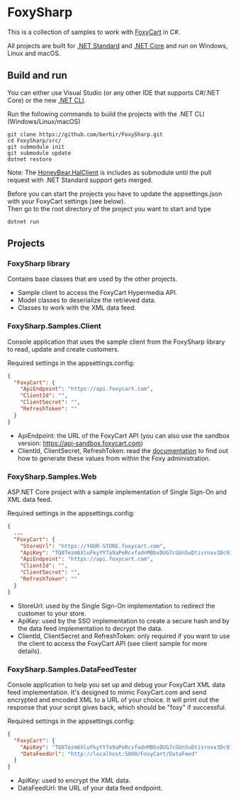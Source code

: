 # FoxySharp

This is a collection of samples to work with [FoxyCart](http://www.foxycart.com) in C#.

All projects are built for [.NET Standard](https://github.com/dotnet/standard) and [.NET Core](https://dotnet.github.io) and run on Windows, Linux and macOS.

## Build and run
You can either use Visual Studio (or any other IDE that supports C#/.NET Core) or the new [.NET CLI](https://github.com/dotnet/cli).

Run the following commands to build the projects with the .NET CLI (Windows/Linux/macOS)

```
git clone https://github.com/berhir/FoxySharp.git
cd FoxySharp/src/
git submodule init
git submodule update
dotnet restore
```
Note: The [HoneyBear.HalClient](https://github.com/eoin55/HoneyBear.HalClient) is includes as submodule until the pull request with .NET Standard support gets merged.

Before you can start the projects you have to update the appsettings.json with your FoxyCart settings (see below).  
Then go to the root directory of the project you want to start and type
```
dotnet run
```

## Projects

### FoxySharp library
Contains base classes that are used by the other projects.
* Sample client to access the FoxyCart Hypermedia API.
* Model classes to deserialize the retrieved data.
* Classes to work with the XML data feed.

### FoxySharp.Samples.Client
Console application that uses the sample client from the FoxySharp library to read, update and create customers.

Required settings in the appsettings.config:
```json
{
  "FoxyCart": {
    "ApiEndpoint": "https://api.foxycart.com",
    "ClientId": "",
    "ClientSecret": "",
    "RefreshToken": ""
  }
}
```

* ApiEndpoint: the URL of the FoxyCart API (you can also use the sandbox version: https://api-sandbox.foxycart.com)
* ClientId, ClientSecret, RefreshToken: read the [documentation](https://api.foxycart.com/docs/authentication/client_creation) to find out how to generate these values from within the Foxy administration.

### FoxySharp.Samples.Web
ASP.NET Core project with a sample implementation of Single Sign-On and XML data feed.

Required settings in the appsettings.config:
```json
{
  ...
  "FoxyCart": {
    "StoreUrl": "https://YOUR-STORE.foxycart.com",
    "ApiKey": "TQ8Tezm6XluFkyYY7a9aPeRcvfadnMBbxDUG7cGUn5uDtisrnvv3Dc93labD",
    "ApiEndpoint": "https://api.foxycart.com",
    "ClientId": "",
    "ClientSecret": "",
    "RefreshToken": ""
  }
}
```

* StoreUrl: used by the Single Sign-On implementation to redirect the customer to your store.
* ApiKey: used by the SSO implementation to create a secure hash and by the data feed implementation to decrypt the data.
* ClientId, ClientSecret and RefreshToken: only required if you want to use the client to access the FoxyCart API (see client sample for more details).

### FoxySharp.Samples.DataFeedTester
Console application to help you set up and debug your FoxyCart XML data feed implementation.
It's designed to mimic FoxyCart.com and send encrypted and encoded XML to a URL of your choice. It will print out the response that your script gives back, which should be "foxy" if successful.

Required settings in the appsettings.config:
```json
{
  "FoxyCart": {
    "ApiKey": "TQ8Tezm6XluFkyYY7a9aPeRcvfadnMBbxDUG7cGUn5uDtisrnvv3Dc93labD",
    "DataFeedUrl": "http://localhost:5000/FoxyCart/DataFeed"
  }
}
```

* ApiKey: used to encrypt the XML data.
* DataFeedUrl: the URL of your data feed endpoint.
